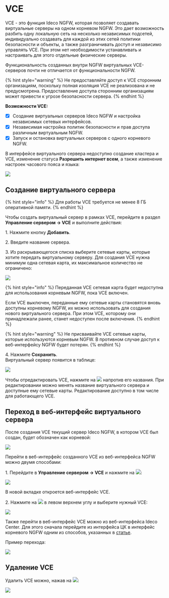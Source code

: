 # VCE

VCE - это функция Ideco NGFW, которая позволяет создавать виртуальные серверы на одном корневом NGFW. Это дает возможность разбить одну локальную сеть на несколько независимых подсетей, индивидуально создавать для каждой из этих сетей политики безопасности и объекты, а также разграничивать доступ и независимо управлять VCE. При этом нет необходимости устанавливать и настраивать для этого отдельные физические серверы. 

Функциональность созданных внутри NGFW виртуальных VCE-серверов почти не отличается от функциональности NGFW. 

{% hint style="warning" %}
Не предоставляйте доступ к VCE сторонним организациям, поскольку полная изоляция VCE не реализована и не предусмотрена. Предоставление доступа сторонним организациям может привести к угрозе безопасности сервера. 
{% endhint %}

**Возможности VCE:**

* [x] Создание виртуальных серверов Ideco NGFW и настройка независимых сетевых интерфейсов. 
* [x] Независимая настройка политик безопасности и прав доступа различным виртуальным NGFW. 
* [x] Запуск и остановка виртуальных серверов с одного корневого NGFW.

В интерфейсе виртуального сервера недоступно создание кластера и VCE, изменение статуса **Разрешить интернет всем**, а также изменение настроек часового пояса и языка:

![](/.gitbook/assets/vce3.png)

## Создание виртуального сервера

{% hint style="info" %}
Для работы VCE требуется не менее 8 ГБ оперативной памяти.
{% endhint %}

Чтобы создать виртуальный сервер в рамках VCE, перейдите в раздел **Управление сервером -> VCE** и выполните действия:

1\. Нажмите кнопку **Добавить**.

2\. Введите название сервера.

3\. Из раскрывающегося списка выберите сетевые карты, которые хотите передать виртуальному серверу. Для создания VCE нужна минимум одна сетевая карта, их максимальное количество не ограничено:

![](/.gitbook/assets/vce1.gif)

{% hint style="info" %}
Переданная VCE сетевая карта будет недоступна для использования корневым NGFW, пока VCE включен.

Если VCE выключен, переданные ему сетевые карты становятся вновь доступны корневому NGFW, их можно использовать для создания нового виртуального сервера. При этом VCE, которому они принадлежали ранее, станет недоступен после включения. 
{% endhint %}

{% hint style="warning" %}
Не присваивайте VCE сетевые карты, которые используются корневым NGFW. В противном случае доступ к веб-интерфейсу NGFW будет потерян.
{% endhint %}

4\. Нажмите **Сохранить**.\
Виртуальный сервер появится в таблице:

![](/.gitbook/assets/vce.png)

Чтобы отредактировать VCE, нажмите на ![](/.gitbook/assets/icon-edit.png) напротив его названия. При редактировании можно менять название виртуального сервера и доступные ему сетевые карты. Редактирование доступно в том числе для работающего VCE.

## Переход в веб-интерфейс виртуального сервера

После создания VCE текущий сервер Ideco NGFW, в котором VCE был создан, будет обозначен как корневой:

![](/.gitbook/assets/vce4.png)

Перейти в веб-интерфейс созданного VCE из веб-интерфейса NGFW можно двумя способами:

1\. Перейдите в **Управление сервером -> VCE** и нажмите на ![](/.gitbook/assets/icon-eye.png):

![](/.gitbook/assets/vce3.gif)

В новой вкладке откроется веб-интерфейс VCE.

2\. Нажмите на ![](/.gitbook/assets/icon-cc.png)  в левом верхнем углу и выберите нужный VCE:

![](/.gitbook/assets/vce2.gif)

Также перейти в веб-интерфейс VCE можно из веб-интерфейса Ideco Center. Для этого сначала перейдите из интерфейса ЦК в интерфейс корневого NGFW одним из способов, указанных в [статье](/settings/server-management/central-console/README.md#переход-из-веб-интерфейса-ideco-center-в-веб-интерфейс-ideco-ngfw).

Пример перехода:

![](/.gitbook/assets/vce4.gif)

## Удаление VCE

Удалить VCE можно, нажав на ![](/.gitbook/assets/delete_icon.png):

![](/.gitbook/assets/vce.gif)